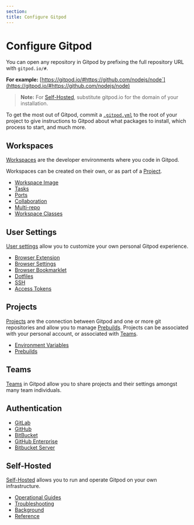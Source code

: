 ```yaml
---
section:
title: Configure Gitpod
---
```


<script context="module">
  export const prerender = true;
</script>

# Configure Gitpod

You can open any repository in Gitpod by prefixing the full repository URL with `gitpod.io/#`.

**For example:** [https://gitpod.io/#https://github.com/nodejs/node`](https://gitpod.io/#https://github.com/nodejs/node)

> **Note:** For [Self-Hosted](/docs/configure/self-hosted/latest), substitute gitpod.io for the domain of your installation.

To get the most out of Gitpod, commit a [`.gitpod.yml`](/docs/references/gitpod-yml) to the root of your project to give instructions to Gitpod about what packages to install, which process to start, and much more.

## Workspaces

[Workspaces](/docs/configure/workspaces) are the developer environments where you code in Gitpod.

Workspaces can be created on their own, or as part of a [Project](/docs/configure/projects).

- [Workspace Image](/docs/configure/workspaces/workspace-image)
- [Tasks](/docs/configure/workspaces/tasks)
- [Ports](/docs/configure/workspaces/ports)
- [Collaboration](/docs/configure/workspaces/collaboration)
- [Multi-repo](/docs/configure/workspaces/multi-repo)
- [Workspace Classes](/docs/configure/workspaces/workspace-classes)

## User Settings

[User settings](/docs/configure/user-settings) allow you to customize your own personal Gitpod experience.

- [Browser Extension](/docs/configure/user-settings/browser-extension)
- [Browser Settings](/docs/configure/user-settings/browser-settings)
- [Browser Bookmarklet](/docs/configure/user-settings/browser-bookmarklet)
- [Dotfiles](/docs/configure/user-settings/dotfiles)
- [SSH](/docs/configure/user-settings/ssh)
- [Access Tokens](/docs/configure/user-settings/access-tokens)

## Projects

[Projects](/docs/configure/projects) are the connection between Gitpod and one or more git repositories and allow you to manage [Prebuilds](/docs/configure/projects/prebuilds). Projects can be associated with your personal account, or associated with [Teams](/docs/configure/teams).

- [Environment Variables](/docs/configure/projects/environment-variables)
- [Prebuilds](/docs/configure/projects/prebuilds)

## Teams

[Teams](/docs/configure/teams) in Gitpod allow you to share projects and their settings amongst many team individuals.

## Authentication

- [GitLab](/docs/configure/authentication/gitlab)
- [GitHub](/docs/configure/authentication/github)
- [BitBucket](/docs/configure/authentication/bitbucket)
- [GitHub Enterprise](/docs/configure/authentication/github-enterprise)
- [Bitbucket Server](/docs/configure/authentication/bitbucket-server)

## Self-Hosted

[Self-Hosted](/docs/configure/self-hosted/latest/installation-guides) allows you to run and operate Gitpod on your own infrastructure.

- [Operational Guides](/docs/configure/self-hosted/latest/operational-guides)
- [Troubleshooting](/docs/configure/self-hosted/latest/troubleshooting)
- [Background](/docs/configure/self-hosted/latest/background)
- [Reference](/docs/configure/self-hosted/latest/reference)
